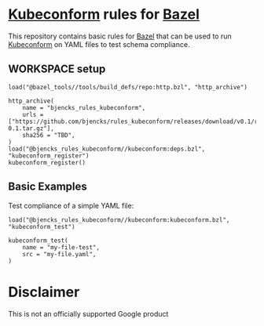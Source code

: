 # [Kubeconform](https://github.com/yannh/kubeconform) rules for [Bazel](https://bazel.build)

This repository contains basic rules for [Bazel](https://bazel.build) that can
be used to run [Kubeconform](https://github.com/yannh/kubeconform) on YAML files
to test schema compliance.

## WORKSPACE setup

```
load("@bazel_tools//tools/build_defs/repo:http.bzl", "http_archive")

http_archive(
    name = "bjencks_rules_kubeconform",
    urls = ["https://github.com/bjencks/rules_kubeconform/releases/download/v0.1/rules_kubeconform-0.1.tar.gz"],
    sha256 = "TBD",
)
load("@bjencks_rules_kubeconform//kubeconform:deps.bzl", "kubeconform_register")
kubeconform_register()
```

## Basic Examples

Test compliance of a simple YAML file:
```
load("@bjencks_rules_kubeconform//kubeconform:kubeconform.bzl", "kubeconform_test")

kubeconform_test(
    name = "my-file-test",
    src = "my-file.yaml",
)
```

# Disclaimer

This is not an officially supported Google product
